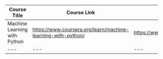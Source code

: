 |Course Title|Course Link|Certificate Link|
|---|---|---|
|Machine Learning with Python|https://www.coursera.org/learn/machine-learning-with-python/|https://www.coursera.org/account/accomplishments/certificate/VZQGDELJ3HZH|
|---|---|---|
